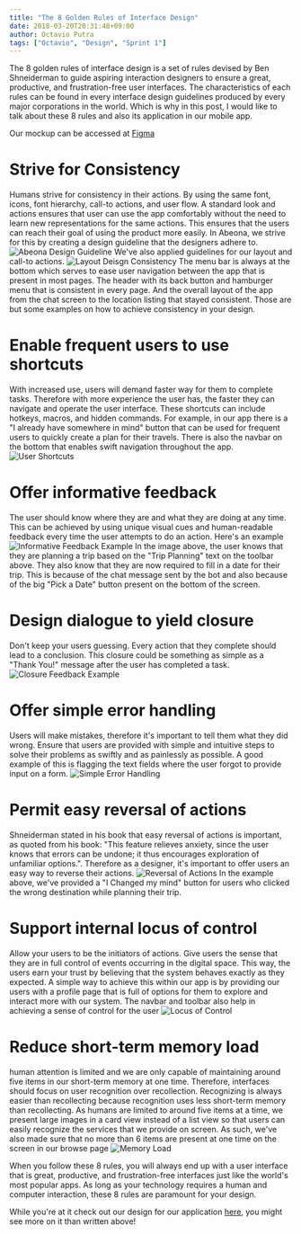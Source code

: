 ```yaml
---
title: "The 8 Golden Rules of Interface Design"
date: 2018-03-20T20:31:48+09:00
author: Octavio Putra
tags: ["Octavio", "Design", "Sprint 1"]
---
```


The 8 golden rules of interface design is a set of rules devised by Ben Shneiderman to guide aspiring interaction designers to ensure a great, productive, and frustration-free user interfaces. The characteristics of each rules can be found in every interface design guidelines produced by every major corporations in the world. Which is why in this post, I would like to talk about these 8 rules and also its application in our mobile app.

Our mockup can be accessed at [Figma](https://www.figma.com/file/XSCF4u9ou9hVbYf4FJLhqwAQ/Abeona)

# Strive for Consistency
Humans strive for consistency in their actions. By using the same font, icons, font hierarchy, call-to actions, and user flow. A standard look and actions ensures that user can use the app comfortably without the need to learn new representations for the same actions. This ensures that the users can reach their goal of using the product more easily.
In Abeona, we strive for this by creating a design guideline that the designers adhere to.
![Abeona Design Guideline](/img/abeona-guideline.png)
We've also applied guidelines for our layout and call-to actions.
![Layout Deisgn Consistency](/img/consistent.PNG)
The menu bar is always at the bottom which serves to ease user navigation between the app that is present in most pages. The header with its back button and hamburger menu that is consistent in every page. And the overall layout of the app from the chat screen to the location listing that stayed consistent. Those are but some examples on how to achieve consistency in your design.

# Enable frequent users to use shortcuts
With increased use, users will demand faster way for them to complete tasks. Therefore with more experience the user has, the faster they can navigate and operate the user interface. These shortcuts can include hotkeys, macros, and hidden commands. For example, in our app there is a "I already have somewhere in mind" button that can be used for frequent users to quickly create a plan for their travels. There is also the navbar on the bottom that enables swift navigation throughout the app.
![User Shortcuts](/img/shortcut.png)

# Offer informative feedback
The user should know where they are and what they are doing at any time. This can be achieved by using unique visual cues and human-readable feedback every time the user attempts to do an action. Here's an example
![Informative Feedback Example](/img/feedback.png)
In the image above, the user knows that they are planning a trip based
on the "Trip Planning" text on the toolbar above. They also know that they are now required to fill in a date for their trip. This is because of the chat message sent by the bot and also because of the big "Pick a Date" button present on the bottom of the screen.

# Design dialogue to yield closure
Don't keep your users guessing. Every action that they complete should lead to a conclusion. This closure could be something as simple as a "Thank You!" message after the user has completed a task.
![Closure Feedback Example](/img/closure.png)

# Offer simple error handling
Users will make mistakes, therefore it's important to tell them what they did wrong. Ensure that users are provided with simple and intuitive steps to solve their problems as swiftly and as painlessly as possible. A good example of this is flagging the text fields where the user forgot to provide input on a form.
![Simple Error Handling](/img/error.PNG)

# Permit easy reversal of actions
Shneiderman stated in his book that easy reversal of actions is important, as quoted from his book: "This feature relieves anxiety, since the user knows that errors can be undone; it thus encourages exploration of unfamiliar options.". Therefore as a designer, it's important to offer users an easy way to reverse their actions.
![Reversal of Actions](/img/reversal.PNG)
In the example above, we've provided a "I Changed my mind" button for users who clicked the wrong destination while planning their trip.

# Support internal locus of control
Allow your users to be the initiators of actions. Give users the sense that they are in full control of events occurring in the digital space. This way, the users earn your trust by believing that the system behaves exactly as they expected. A simple way to achieve this within our app is by providing our users with a profile page that is full of options for them to explore and interact more with our system. The navbar and toolbar also help in achieving a sense of control for the user
![Locus of Control](/img/control.PNG)

# Reduce short-term memory load
human attention is limited and we are only capable of maintaining around five items in our short-term memory at one time. Therefore, interfaces should focus on user recognition over recollection. Recognizing is always easier than recollecting because recognition uses less short-term memory than recollecting. As humans are limited to around five items at a time, we present large images in a card view instead of a list view so that users can easily recognize the services that we provide on screen. As such, we've also made sure that no more than 6 items are present at one time on the screen in our browse page
![Memory Load](/img/memory.PNG)

When you follow these 8 rules, you will always end up with a user interface that is great, productive, and frustration-free interfaces just like the world's most popular apps. As long as your technology requires a human and computer interaction, these 8 rules are paramount for your design.

While you're at it check out our design for our application [here](https://www.figma.com/file/XSCF4u9ou9hVbYf4FJLhqwAQ/Abeona), you might see more on it than written above!
